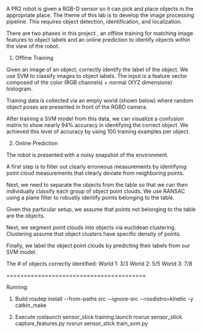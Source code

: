 A PR2 robot is given a RGB-D sensor so it can pick and place objects in the appropriate place. 
The theme of this lab is to develop the image processing pipeline. This requires object detection, identification, and localization.


There are two phases in this project , an offline training for matching image features to object labels and an online prediction to identify objects within the view of the robot.


1) Offline Training

Given an image of an object, correctly identify the label of the object. We use SVM to classify images to object labels. The input is a feature vector composed of the color (RGB channels) + normal (XYZ dimensions) histogram.

Training data is collected via an empty world (shown below) where random object poses are presented in front of the RGBD camera. 


After training a SVM model from this data, we can visualize a confusion matrix to show nearly 94% accuracy in identifying the correct object. We achieved this level of accuracy by using 100 training examples per object.


2) Online Prediction

The robot is presented with a noisy snapshot of the environment.


A first step is to filter out clearly erroneous measurements by identifying point cloud measurements that clearly deviate from neighboring points.


Next, we need to separate the objects from the table so that we can then individually classify each group of object point clouds. We use RANSAC using a plane filter to robustly identify points belonging to the table.



Given this particular setup, we assume that points not belonging to the table are the objects.


Next, we segment point clouds into objects via euclidean clustering. Clustering assume that object clusters have specific density of points.


Finally, we label the object point clouds by predicting their labels from our SVM model.

The # of objects correctly identified:
World 1: 3/3
World 2: 5/5
World 3: 7/8

========================================

Running:

1) Build
rosdep install --from-paths src --ignore-src --rosdistro=kinetic -y
catkin_make

2) Execute
roslaunch sensor_stick training.launch
rosrun sensor_stick capture_features.py
rosrun sensor_stick train_svm.py
